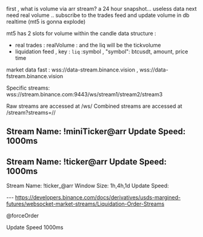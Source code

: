first , what is volume via arr stream? a 24 hour snapshot... useless data
next
need real volume .. subscribe to the trades feed and update volume in db realtime (mt5 is gonna explode)

mt5 has 2 slots for volume within the candle data structure :

- real trades : realVolume : and the liq will be the tickvolume
- liquidation feed , key : `liq` :symbol , "symbol": btcusdt, amount, price time

market data fast : wss://data-stream.binance.vision , wss://data-fstream.binance.vision

Specific streams: wss://stream.binance.com:9443/ws/stream1/stream2/stream3

Raw streams are accessed at /ws/<streamName>
Combined streams are accessed at /stream?streams=<streamName1>/<streamName2>/<streamName3>

Stream Name: !miniTicker@arr
Update Speed: 1000ms
--
Stream Name: !ticker@arr
Update Speed: 1000ms
--

Stream Name: !ticker\_<window-size>@arr
Window Size: 1h,4h,1d
Update Speed:

--- https://developers.binance.com/docs/derivatives/usds-margined-futures/websocket-market-streams/Liquidation-Order-Streams

<symbol>@forceOrder

Update Speed
1000ms
